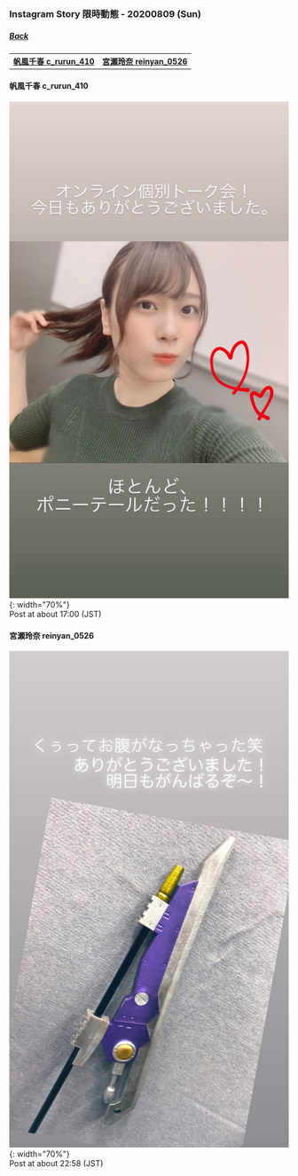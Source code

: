 ### Instagram Story 限時動態 - 20200809 (Sun)
##### [Back](../IGstory_List.md)

<table>
<tr>
<th><a href="#c_rurun_410">帆風千春 c_rurun_410</a></th>
<th><a href="#reinyan_0526">宮瀬玲奈 reinyan_0526</a></th>
</tr>
</table>

<a name="c_rurun_410"></a>
#### 帆風千春 c_rurun_410

![20200809_c_rurun_410_1](../../../../Album/Instagram/IGstory/August2020/20200809/20200809_c_rurun_410_1.jpg){: width="70%"}  
Post at about 17:00 (JST)  

<a name="reinyan_0526"></a>
#### 宮瀬玲奈 reinyan_0526

![20200809_reinyan_0526_1](../../../../Album/Instagram/IGstory/August2020/20200809/20200809_reinyan_0526_1.jpg){: width="70%"}  
Post at about 22:58 (JST)  
